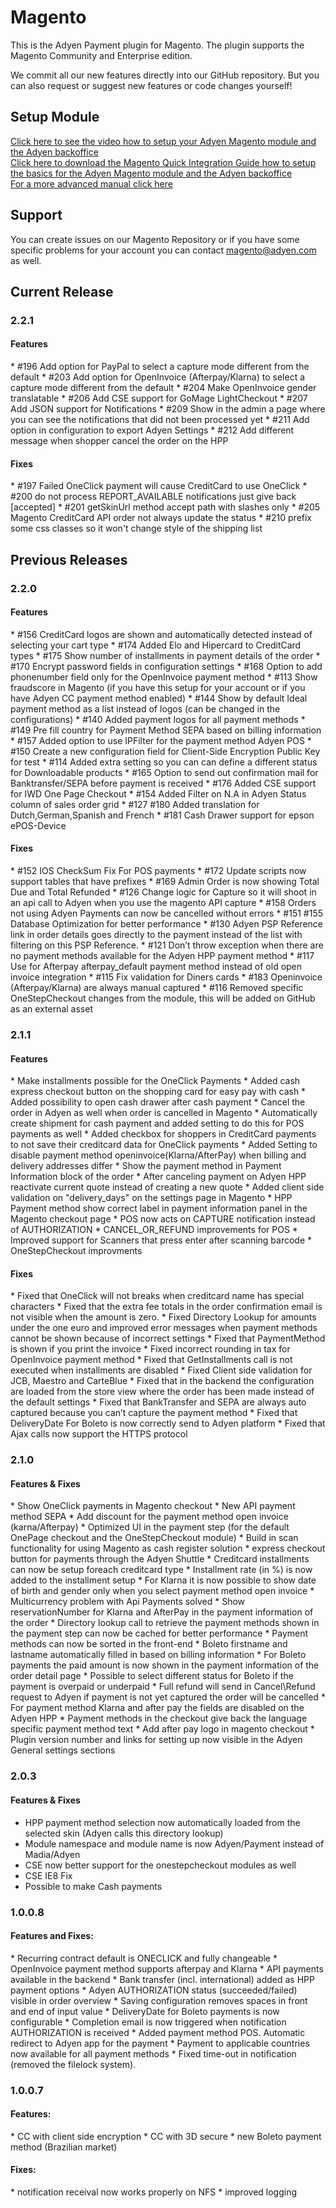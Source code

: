 Magento
=======

This is the Adyen Payment plugin for Magento. The plugin supports the Magento Community and Enterprise edition.

We commit all our new features directly into our GitHub repository.
But you can also request or suggest new features or code changes yourself!

<h2>Setup Module</h2>
<a href="http://vimeo.com/94005128">Click here to see the video how to setup your Adyen Magento module and the Adyen backoffice</a><br />
<a href="https://www.adyen.com/dam/jcr:80ea0213-02cd-43aa-8136-459a471d2a0d/MagentoQuickIntegrationManual.pdf">Click here to download the Magento Quick Integration Guide how to setup the basics for the Adyen Magento module and the Adyen backoffice</a><br />
<a href="https://www.adyen.com/dam/jcr:d0fd4c42-831b-4c4a-b5e5-864cc1410145/AdyenMagentoExtension">For a more advanced manual click here</a>

<h2>Support</h2>
You can create issues on our Magento Repository or if you have some specific problems for your account you can contact <a href="mailto:magento@adyen.com">magento@adyen.com</a>  as well.

<h2>Current Release</h2>
<h3>2.2.1</h3>
<h4>Features</h4>
* #196 Add option for PayPal to select a capture mode different from the default
* #203 Add option for OpenInvoice (Afterpay/Klarna) to select a capture mode different from the default
* #204 Make OpenInvoice gender translatable
* #206 Add CSE support for GoMage LightCheckout
* #207 Add JSON support for Notifications
* #209 Show in the admin a page where you can see the notifications that did not been processed yet
* #211 Add option in configuration to export Adyen Settings
* #212 Add different message when shopper cancel the order on the HPP

<h4>Fixes</h4>
* #197 Failed OneClick payment will cause CreditCard to use OneClick
* #200 do not process REPORT_AVAILABLE notifications just give back [accepted]
* #201 getSkinUrl method accept path with slashes only
* #205 Magento CreditCard API order not always update the status
* #210 prefix some css classes so it won't change style of the shipping list

<h2>Previous Releases</h2>
<h3>2.2.0</h3>
<h4>Features</h4>
* #156 CreditCard logos are shown and automatically detected instead of selecting your cart type
* #174 Added Elo and Hipercard to CreditCard types
* #175 Show number of installments in payment details of the order
* #170 Encrypt password fields in configuration settings
* #168 Option to add phonenumber field only for the OpenInvoice payment method
* #113 Show fraudscore in Magento (if you have this setup for your account or if you have Adyen CC payment method enabled)
* #144 Show by default Ideal payment method as a list instead of logos (can be changed in the configurations)
* #140 Added payment logos for all payment methods
* #149 Pre fill country for Payment Method SEPA based on billing information
* #157 Added option to use IPFilter for the payment method Adyen POS
* #150 Create a new  configuration field for Client-Side Encryption Public Key for test
* #114 Added extra setting so you can can define a different status for Downloadable products
* #165 Option to send out confirmation mail for Banktransfer/SEPA before payment is received
* #176 Added CSE support for IWD One Page Checkout
* #154 Added Filter on N.A in Adyen Status column of sales order grid
* #127 #180 Added translation for Dutch,German,Spanish and French
* #181 Cash Drawer support for epson ePOS-Device

<h4>Fixes</h4>
* #152 IOS CheckSum Fix For POS payments
* #172 Update scripts now support tables that have prefixes
* #169 Admin Order is now showing Total Due and Total Refunded
* #126 Change logic for Capture so it will shoot in an api call to Adyen when you use the magento API capture
* #158 Orders not using Adyen Payments can now be cancelled without errors
* #151 #155 Database Optimization for better performance
* #130 Adyen PSP Reference link in order details goes directly to the payment instead of the list with filtering on this PSP Reference.
* #121 Don’t throw exception when there are no payment methods available for the Adyen HPP payment method
* #117 Use for Afterpay afterpay_default payment method instead of old open invoice integration
* #115 Fix validation for Diners cards
* #183 Openinvoice (Afterpay/Klarna) are always manual captured
* #116 Removed specific OneStepCheckout changes from the module, this will be added on GitHub as an external asset

<h3>2.1.1</h3>
<h4>Features</h4>
* Make installments possible for the OneClick Payments
* Added cash express checkout button on the shopping card for easy pay with cash
* Added possibility to open cash drawer after cash payment
* Cancel the order in Adyen as well when order is cancelled in Magento
* Automatically create shipment for cash payment and added setting to do this for POS payments as well
* Added checkbox for shoppers in CreditCard payments to not save their creditcard data for OneClick payments
* Added Setting to disable payment method openinvoice(Klarna/AfterPay) when billing and delivery addresses differ
* Show the payment method in Payment Information block of the order
* After canceling payment on Adyen HPP reactivate current quote instead of creating a new quote
* Added client side validation on "delivery_days" on the settings page in Magento
* HPP Payment method show correct label in payment information panel in the Magento checkout page
* POS now acts on CAPTURE notification instead of AUTHORIZATION
* CANCEL_OR_REFUND improvements for POS
* Improved support for Scanners that press enter after scanning barcode
* OneStepCheckout improvments

<h4>Fixes</h4>
* Fixed that OneClick will not breaks when creditcard name has special characters
* Fixed that the extra fee totals in the order confirmation email is not visible when the amount is zero.
* Fixed Directory Lookup for amounts under the one euro and improved error messages when payment methods cannot be shown because of incorrect settings
* Fixed that PaymentMethod is shown if you print the invoice
* Fixed incorrect rounding in tax for OpenInvoice payment method
* Fixed that GetInstallments call is not executed when installments are disabled
* Fixed Client side validation for JCB, Maestro and CarteBlue
* Fixed that in the backend the configuration are loaded from the store view where the order has been made instead of the default settings
* Fixed that BankTransfer and SEPA are always auto captured because you can’t capture the payment method
* Fixed that DeliveryDate For Boleto is now correctly send to Adyen platform
* Fixed that Ajax calls now support the HTTPS protocol

<h3>2.1.0</h3>
<h4>Features & Fixes</h4>
 * Show OneClick payments in Magento checkout
 * New API payment method SEPA
 * Add discount for the payment method open invoice (karna/Afterpay)
 * Optimized UI in the payment step (for the default OnePage checkout and the OneStepCheckout module)
 * Build in scan functionality for using Magento as cash register solution
 * express checkout button for payments through the Adyen Shuttle
 * Creditcard installments can now be setup foreach creditcard type
 * Installment rate (in %) is now added to the installment setup
 * For Klarna it is now possible to show date of birth and gender only when you select payment method open invoice
 * Multicurrency problem with Api Payments solved
 * Show reservationNumber for Klarna and AfterPay in the payment information of the order
 * Directory lookup call to retrieve the payment methods shown in the payment step can now be cached for better performance
 * Payment methods can now be sorted in the front-end
 * Boleto firstname and lastname automatically filled in based on billing information
 * For Boleto payments the paid amount is now shown in the payment information of the order detail page
 * Possible to select different status for Boleto if the payment is overpaid or underpaid
 * Full refund will send in Cancel\Refund request to Adyen if payment is not yet captured the order will be cancelled
 * For payment method Klarna and after pay the fields are disabled on the Adyen HPP
 * Payment methods in the checkout give back the language specific payment method text
 * Add after pay logo in magento checkout
 * Plugin version number and links for setting up now visible in the Adyen General settings sections

<h3>2.0.3</h3>
<h4>Features & Fixes</h4>
 
 * HPP payment method selection now automatically loaded from the selected skin (Adyen calls this directory lookup)
 * Module namespace and module name is now Adyen/Payment instead of Madia/Adyen
 * CSE now better support for the onestepcheckout modules as well
 * CSE IE8 Fix
 * Possible to make Cash payments


<h3>1.0.0.8</h3>
<h4>Features and Fixes:</h4>
 * Recurring contract default is ONECLICK and fully changeable
 * OpenInvoice payment method supports afterpay and Klarna
 * API payments available in the backend
 * Bank transfer (incl. international) added as HPP payment options
 * Adyen AUTHORIZATION status (succeeded/failed) visible in order overview
 * Saving configuration removes spaces in front and end of input value
 * DeliveryDate for Boleto payments is now configurable
 * Completion email is now triggered when notification AUTHORIZATION is received
 * Added payment method POS. Automatic redirect to Adyen app for the payment
 * Payment to applicable countries now available for all payment methods
 * Fixed time-out in notification (removed the filelock system). 

<h3>1.0.0.7</h3>

<h4>Features:</h4>
 * CC with client side encryption
 * CC with 3D secure
 * new Boleto payment method (Brazilian market)

<h4>Fixes:</h4>
 * notification receival now works properly on NFS
 * improved logging
